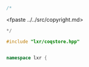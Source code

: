 ```cpp
/*
````
<fpaste ../../src/copyright.md>
```cpp
*/

#include "lxr/coqstore.hpp"


namespace lxr {

````
